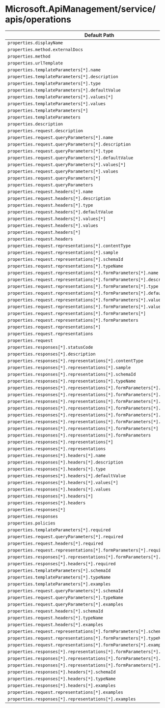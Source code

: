 # Microsoft.ApiManagement/service/apis/operations

| Default Path | Alias |
|---|---|
| `properties.displayName` | `Microsoft.ApiManagement/service/apis/operations/displayName` |
| `properties.method.externalDocs` | `Microsoft.ApiManagement/service/apis/operations/method.externalDocs` |
| `properties.method` | `Microsoft.ApiManagement/service/apis/operations/method` |
| `properties.urlTemplate` | `Microsoft.ApiManagement/service/apis/operations/urlTemplate` |
| `properties.templateParameters[*].name` | `Microsoft.ApiManagement/service/apis/operations/templateParameters[*].name` |
| `properties.templateParameters[*].description` | `Microsoft.ApiManagement/service/apis/operations/templateParameters[*].description` |
| `properties.templateParameters[*].type` | `Microsoft.ApiManagement/service/apis/operations/templateParameters[*].type` |
| `properties.templateParameters[*].defaultValue` | `Microsoft.ApiManagement/service/apis/operations/templateParameters[*].defaultValue` |
| `properties.templateParameters[*].values[*]` | `Microsoft.ApiManagement/service/apis/operations/templateParameters[*].values[*]` |
| `properties.templateParameters[*].values` | `Microsoft.ApiManagement/service/apis/operations/templateParameters[*].values` |
| `properties.templateParameters[*]` | `Microsoft.ApiManagement/service/apis/operations/templateParameters[*]` |
| `properties.templateParameters` | `Microsoft.ApiManagement/service/apis/operations/templateParameters` |
| `properties.description` | `Microsoft.ApiManagement/service/apis/operations/description` |
| `properties.request.description` | `Microsoft.ApiManagement/service/apis/operations/request.description` |
| `properties.request.queryParameters[*].name` | `Microsoft.ApiManagement/service/apis/operations/request.queryParameters[*].name` |
| `properties.request.queryParameters[*].description` | `Microsoft.ApiManagement/service/apis/operations/request.queryParameters[*].description` |
| `properties.request.queryParameters[*].type` | `Microsoft.ApiManagement/service/apis/operations/request.queryParameters[*].type` |
| `properties.request.queryParameters[*].defaultValue` | `Microsoft.ApiManagement/service/apis/operations/request.queryParameters[*].defaultValue` |
| `properties.request.queryParameters[*].values[*]` | `Microsoft.ApiManagement/service/apis/operations/request.queryParameters[*].values[*]` |
| `properties.request.queryParameters[*].values` | `Microsoft.ApiManagement/service/apis/operations/request.queryParameters[*].values` |
| `properties.request.queryParameters[*]` | `Microsoft.ApiManagement/service/apis/operations/request.queryParameters[*]` |
| `properties.request.queryParameters` | `Microsoft.ApiManagement/service/apis/operations/request.queryParameters` |
| `properties.request.headers[*].name` | `Microsoft.ApiManagement/service/apis/operations/request.headers[*].name` |
| `properties.request.headers[*].description` | `Microsoft.ApiManagement/service/apis/operations/request.headers[*].description` |
| `properties.request.headers[*].type` | `Microsoft.ApiManagement/service/apis/operations/request.headers[*].type` |
| `properties.request.headers[*].defaultValue` | `Microsoft.ApiManagement/service/apis/operations/request.headers[*].defaultValue` |
| `properties.request.headers[*].values[*]` | `Microsoft.ApiManagement/service/apis/operations/request.headers[*].values[*]` |
| `properties.request.headers[*].values` | `Microsoft.ApiManagement/service/apis/operations/request.headers[*].values` |
| `properties.request.headers[*]` | `Microsoft.ApiManagement/service/apis/operations/request.headers[*]` |
| `properties.request.headers` | `Microsoft.ApiManagement/service/apis/operations/request.headers` |
| `properties.request.representations[*].contentType` | `Microsoft.ApiManagement/service/apis/operations/request.representations[*].contentType` |
| `properties.request.representations[*].sample` | `Microsoft.ApiManagement/service/apis/operations/request.representations[*].sample` |
| `properties.request.representations[*].schemaId` | `Microsoft.ApiManagement/service/apis/operations/request.representations[*].schemaId` |
| `properties.request.representations[*].typeName` | `Microsoft.ApiManagement/service/apis/operations/request.representations[*].typeName` |
| `properties.request.representations[*].formParameters[*].name` | `Microsoft.ApiManagement/service/apis/operations/request.representations[*].formParameters[*].name` |
| `properties.request.representations[*].formParameters[*].description` | `Microsoft.ApiManagement/service/apis/operations/request.representations[*].formParameters[*].description` |
| `properties.request.representations[*].formParameters[*].type` | `Microsoft.ApiManagement/service/apis/operations/request.representations[*].formParameters[*].type` |
| `properties.request.representations[*].formParameters[*].defaultValue` | `Microsoft.ApiManagement/service/apis/operations/request.representations[*].formParameters[*].defaultValue` |
| `properties.request.representations[*].formParameters[*].values[*]` | `Microsoft.ApiManagement/service/apis/operations/request.representations[*].formParameters[*].values[*]` |
| `properties.request.representations[*].formParameters[*].values` | `Microsoft.ApiManagement/service/apis/operations/request.representations[*].formParameters[*].values` |
| `properties.request.representations[*].formParameters[*]` | `Microsoft.ApiManagement/service/apis/operations/request.representations[*].formParameters[*]` |
| `properties.request.representations[*].formParameters` | `Microsoft.ApiManagement/service/apis/operations/request.representations[*].formParameters` |
| `properties.request.representations[*]` | `Microsoft.ApiManagement/service/apis/operations/request.representations[*]` |
| `properties.request.representations` | `Microsoft.ApiManagement/service/apis/operations/request.representations` |
| `properties.request` | `Microsoft.ApiManagement/service/apis/operations/request` |
| `properties.responses[*].statusCode` | `Microsoft.ApiManagement/service/apis/operations/responses[*].statusCode` |
| `properties.responses[*].description` | `Microsoft.ApiManagement/service/apis/operations/responses[*].description` |
| `properties.responses[*].representations[*].contentType` | `Microsoft.ApiManagement/service/apis/operations/responses[*].representations[*].contentType` |
| `properties.responses[*].representations[*].sample` | `Microsoft.ApiManagement/service/apis/operations/responses[*].representations[*].sample` |
| `properties.responses[*].representations[*].schemaId` | `Microsoft.ApiManagement/service/apis/operations/responses[*].representations[*].schemaId` |
| `properties.responses[*].representations[*].typeName` | `Microsoft.ApiManagement/service/apis/operations/responses[*].representations[*].typeName` |
| `properties.responses[*].representations[*].formParameters[*].name` | `Microsoft.ApiManagement/service/apis/operations/responses[*].representations[*].formParameters[*].name` |
| `properties.responses[*].representations[*].formParameters[*].description` | `Microsoft.ApiManagement/service/apis/operations/responses[*].representations[*].formParameters[*].description` |
| `properties.responses[*].representations[*].formParameters[*].type` | `Microsoft.ApiManagement/service/apis/operations/responses[*].representations[*].formParameters[*].type` |
| `properties.responses[*].representations[*].formParameters[*].defaultValue` | `Microsoft.ApiManagement/service/apis/operations/responses[*].representations[*].formParameters[*].defaultValue` |
| `properties.responses[*].representations[*].formParameters[*].values[*]` | `Microsoft.ApiManagement/service/apis/operations/responses[*].representations[*].formParameters[*].values[*]` |
| `properties.responses[*].representations[*].formParameters[*].values` | `Microsoft.ApiManagement/service/apis/operations/responses[*].representations[*].formParameters[*].values` |
| `properties.responses[*].representations[*].formParameters[*]` | `Microsoft.ApiManagement/service/apis/operations/responses[*].representations[*].formParameters[*]` |
| `properties.responses[*].representations[*].formParameters` | `Microsoft.ApiManagement/service/apis/operations/responses[*].representations[*].formParameters` |
| `properties.responses[*].representations[*]` | `Microsoft.ApiManagement/service/apis/operations/responses[*].representations[*]` |
| `properties.responses[*].representations` | `Microsoft.ApiManagement/service/apis/operations/responses[*].representations` |
| `properties.responses[*].headers[*].name` | `Microsoft.ApiManagement/service/apis/operations/responses[*].headers[*].name` |
| `properties.responses[*].headers[*].description` | `Microsoft.ApiManagement/service/apis/operations/responses[*].headers[*].description` |
| `properties.responses[*].headers[*].type` | `Microsoft.ApiManagement/service/apis/operations/responses[*].headers[*].type` |
| `properties.responses[*].headers[*].defaultValue` | `Microsoft.ApiManagement/service/apis/operations/responses[*].headers[*].defaultValue` |
| `properties.responses[*].headers[*].values[*]` | `Microsoft.ApiManagement/service/apis/operations/responses[*].headers[*].values[*]` |
| `properties.responses[*].headers[*].values` | `Microsoft.ApiManagement/service/apis/operations/responses[*].headers[*].values` |
| `properties.responses[*].headers[*]` | `Microsoft.ApiManagement/service/apis/operations/responses[*].headers[*]` |
| `properties.responses[*].headers` | `Microsoft.ApiManagement/service/apis/operations/responses[*].headers` |
| `properties.responses[*]` | `Microsoft.ApiManagement/service/apis/operations/responses[*]` |
| `properties.responses` | `Microsoft.ApiManagement/service/apis/operations/responses` |
| `properties.policies` | `Microsoft.ApiManagement/service/apis/operations/policies` |
| `properties.templateParameters[*].required` | `Microsoft.ApiManagement/service/apis/operations/templateParameters[*].required` |
| `properties.request.queryParameters[*].required` | `Microsoft.ApiManagement/service/apis/operations/request.queryParameters[*].required` |
| `properties.request.headers[*].required` | `Microsoft.ApiManagement/service/apis/operations/request.headers[*].required` |
| `properties.request.representations[*].formParameters[*].required` | `Microsoft.ApiManagement/service/apis/operations/request.representations[*].formParameters[*].required` |
| `properties.responses[*].representations[*].formParameters[*].required` | `Microsoft.ApiManagement/service/apis/operations/responses[*].representations[*].formParameters[*].required` |
| `properties.responses[*].headers[*].required` | `Microsoft.ApiManagement/service/apis/operations/responses[*].headers[*].required` |
| `properties.templateParameters[*].schemaId` | `Microsoft.ApiManagement/service/apis/operations/templateParameters[*].schemaId` |
| `properties.templateParameters[*].typeName` | `Microsoft.ApiManagement/service/apis/operations/templateParameters[*].typeName` |
| `properties.templateParameters[*].examples` | `Microsoft.ApiManagement/service/apis/operations/templateParameters[*].examples` |
| `properties.request.queryParameters[*].schemaId` | `Microsoft.ApiManagement/service/apis/operations/request.queryParameters[*].schemaId` |
| `properties.request.queryParameters[*].typeName` | `Microsoft.ApiManagement/service/apis/operations/request.queryParameters[*].typeName` |
| `properties.request.queryParameters[*].examples` | `Microsoft.ApiManagement/service/apis/operations/request.queryParameters[*].examples` |
| `properties.request.headers[*].schemaId` | `Microsoft.ApiManagement/service/apis/operations/request.headers[*].schemaId` |
| `properties.request.headers[*].typeName` | `Microsoft.ApiManagement/service/apis/operations/request.headers[*].typeName` |
| `properties.request.headers[*].examples` | `Microsoft.ApiManagement/service/apis/operations/request.headers[*].examples` |
| `properties.request.representations[*].formParameters[*].schemaId` | `Microsoft.ApiManagement/service/apis/operations/request.representations[*].formParameters[*].schemaId` |
| `properties.request.representations[*].formParameters[*].typeName` | `Microsoft.ApiManagement/service/apis/operations/request.representations[*].formParameters[*].typeName` |
| `properties.request.representations[*].formParameters[*].examples` | `Microsoft.ApiManagement/service/apis/operations/request.representations[*].formParameters[*].examples` |
| `properties.responses[*].representations[*].formParameters[*].schemaId` | `Microsoft.ApiManagement/service/apis/operations/responses[*].representations[*].formParameters[*].schemaId` |
| `properties.responses[*].representations[*].formParameters[*].typeName` | `Microsoft.ApiManagement/service/apis/operations/responses[*].representations[*].formParameters[*].typeName` |
| `properties.responses[*].representations[*].formParameters[*].examples` | `Microsoft.ApiManagement/service/apis/operations/responses[*].representations[*].formParameters[*].examples` |
| `properties.responses[*].headers[*].schemaId` | `Microsoft.ApiManagement/service/apis/operations/responses[*].headers[*].schemaId` |
| `properties.responses[*].headers[*].typeName` | `Microsoft.ApiManagement/service/apis/operations/responses[*].headers[*].typeName` |
| `properties.responses[*].headers[*].examples` | `Microsoft.ApiManagement/service/apis/operations/responses[*].headers[*].examples` |
| `properties.request.representations[*].examples` | `Microsoft.ApiManagement/service/apis/operations/request.representations[*].examples` |
| `properties.responses[*].representations[*].examples` | `Microsoft.ApiManagement/service/apis/operations/responses[*].representations[*].examples` |

